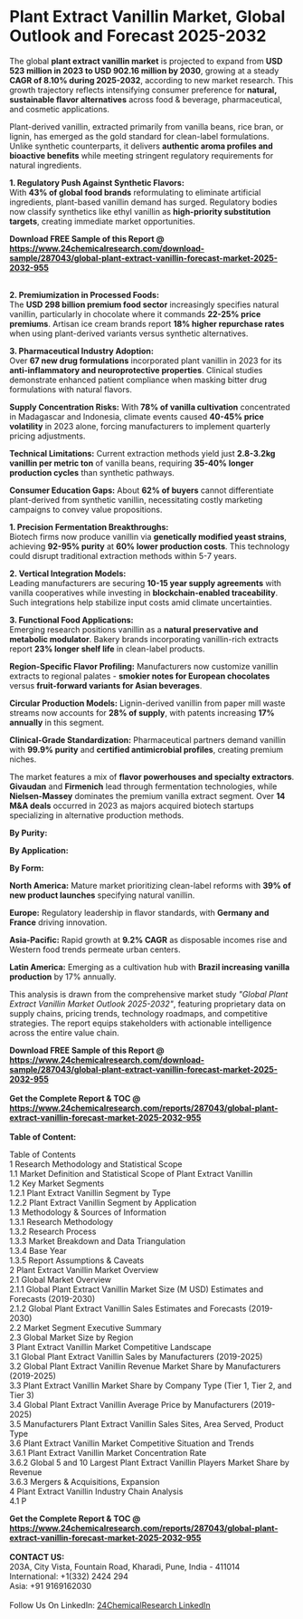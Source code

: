 <h1>Plant Extract Vanillin Market, Global Outlook and Forecast 2025-2032</h1><p>The global <strong>plant extract vanillin market</strong> is projected to expand from <strong>USD 523 million in 2023 to USD 902.16 million by 2030</strong>, growing at a steady <strong>CAGR of 8.10% during 2025-2032</strong>, according to new market research. This growth trajectory reflects intensifying consumer preference for <strong>natural, sustainable flavor alternatives</strong> across food &amp; beverage, pharmaceutical, and cosmetic applications.</p><p>Plant-derived vanillin, extracted primarily from vanilla beans, rice bran, or lignin, has emerged as the gold standard for clean-label formulations. Unlike synthetic counterparts, it delivers <strong>authentic aroma profiles and bioactive benefits</strong> while meeting stringent regulatory requirements for natural ingredients.</p><p><strong>1. Regulatory Push Against Synthetic Flavors:</strong><br>
With <strong>43% of global food brands</strong> reformulating to eliminate artificial ingredients, plant-based vanillin demand has surged. Regulatory bodies now classify synthetics like ethyl vanillin as <strong>high-priority substitution targets</strong>, creating immediate market opportunities.</p><div><b>Download FREE Sample of this Report @ 
            <a href="https://www.24chemicalresearch.com/download-sample/287043/global-plant-extract-vanillin-forecast-market-2025-2032-955">
            https://www.24chemicalresearch.com/download-sample/287043/global-plant-extract-vanillin-forecast-market-2025-2032-955</a></b></div><br><p><strong>2. Premiumization in Processed Foods:</strong><br>
The <strong>USD 298 billion premium food sector</strong> increasingly specifies natural vanillin, particularly in chocolate where it commands <strong>22-25% price premiums</strong>. Artisan ice cream brands report <strong>18% higher repurchase rates</strong> when using plant-derived variants versus synthetic alternatives.</p><p><strong>3. Pharmaceutical Industry Adoption:</strong><br>
Over <strong>67 new drug formulations</strong> incorporated plant vanillin in 2023 for its <strong>anti-inflammatory and neuroprotective properties</strong>. Clinical studies demonstrate enhanced patient compliance when masking bitter drug formulations with natural flavors.</p><p><strong>Supply Concentration Risks:</strong> With <strong>78% of vanilla cultivation</strong> concentrated in Madagascar and Indonesia, climate events caused <strong>40-45% price volatility</strong> in 2023 alone, forcing manufacturers to implement quarterly pricing adjustments.</p><p><strong>Technical Limitations:</strong> Current extraction methods yield just <strong>2.8-3.2kg vanillin per metric ton</strong> of vanilla beans, requiring <strong>35-40% longer production cycles</strong> than synthetic pathways.</p><p><strong>Consumer Education Gaps:</strong> About <strong>62% of buyers</strong> cannot differentiate plant-derived from synthetic vanillin, necessitating costly marketing campaigns to convey value propositions.</p><p><strong>1. Precision Fermentation Breakthroughs:</strong><br>
Biotech firms now produce vanillin via <strong>genetically modified yeast strains</strong>, achieving <strong>92-95% purity</strong> at <strong>60% lower production costs</strong>. This technology could disrupt traditional extraction methods within 5-7 years.</p><p><strong>2. Vertical Integration Models:</strong><br>
Leading manufacturers are securing <strong>10-15 year supply agreements</strong> with vanilla cooperatives while investing in <strong>blockchain-enabled traceability</strong>. Such integrations help stabilize input costs amid climate uncertainties.</p><p><strong>3. Functional Food Applications:</strong><br>
Emerging research positions vanillin as a <strong>natural preservative and metabolic modulator</strong>. Bakery brands incorporating vanillin-rich extracts report <strong>23% longer shelf life</strong> in clean-label products.</p><p><strong>Region-Specific Flavor Profiling:</strong> Manufacturers now customize vanillin extracts to regional palates - <strong>smokier notes for European chocolates</strong> versus <strong>fruit-forward variants for Asian beverages</strong>.</p><p><strong>Circular Production Models:</strong> Lignin-derived vanillin from paper mill waste streams now accounts for <strong>28% of supply</strong>, with patents increasing <strong>17% annually</strong> in this segment.</p><p><strong>Clinical-Grade Standardization:</strong> Pharmaceutical partners demand vanillin with <strong>99.9% purity</strong> and <strong>certified antimicrobial profiles</strong>, creating premium niches.</p><p>The market features a mix of <strong>flavor powerhouses and specialty extractors</strong>. <strong>Givaudan</strong> and <strong>Firmenich</strong> lead through fermentation technologies, while <strong>Nielsen-Massey</strong> dominates the premium vanilla extract segment. Over <strong>14 M&amp;A deals</strong> occurred in 2023 as majors acquired biotech startups specializing in alternative production methods.</p><p><strong>By Purity:</strong>
		</p><p><strong>By Application:</strong>
		</p><p><strong>By Form:</strong>
		</p><p><strong>North America:</strong> Mature market prioritizing clean-label reforms with <strong>39% of new product launches</strong> specifying natural vanillin.</p><p><strong>Europe:</strong> Regulatory leadership in flavor standards, with <strong>Germany and France</strong> driving innovation.</p><p><strong>Asia-Pacific:</strong> Rapid growth at <strong>9.2% CAGR</strong> as disposable incomes rise and Western food trends permeate urban centers.</p><p><strong>Latin America:</strong> Emerging as a cultivation hub with <strong>Brazil increasing vanilla production</strong> by 17% annually.</p><p>This analysis is drawn from the comprehensive market study <em>"Global Plant Extract Vanillin Market Outlook 2025-2032"</em>, featuring proprietary data on supply chains, pricing trends, technology roadmaps, and competitive strategies. The report equips stakeholders with actionable intelligence across the entire value chain.</p><div><b>Download FREE Sample of this Report @ 
            <a href="https://www.24chemicalresearch.com/download-sample/287043/global-plant-extract-vanillin-forecast-market-2025-2032-955">
            https://www.24chemicalresearch.com/download-sample/287043/global-plant-extract-vanillin-forecast-market-2025-2032-955</a></b></div><br><div><b>Get the Complete Report & TOC @ 
            <a href="https://www.24chemicalresearch.com/reports/287043/global-plant-extract-vanillin-forecast-market-2025-2032-955">
            https://www.24chemicalresearch.com/reports/287043/global-plant-extract-vanillin-forecast-market-2025-2032-955</a></b></div><br>
            <b>Table of Content:</b><p>Table of Contents<br />
1 Research Methodology and Statistical Scope<br />
1.1 Market Definition and Statistical Scope of Plant Extract Vanillin<br />
1.2 Key Market Segments<br />
1.2.1 Plant Extract Vanillin Segment by Type<br />
1.2.2 Plant Extract Vanillin Segment by Application<br />
1.3 Methodology & Sources of Information<br />
1.3.1 Research Methodology<br />
1.3.2 Research Process<br />
1.3.3 Market Breakdown and Data Triangulation<br />
1.3.4 Base Year<br />
1.3.5 Report Assumptions & Caveats<br />
2 Plant Extract Vanillin Market Overview<br />
2.1 Global Market Overview<br />
2.1.1 Global Plant Extract Vanillin Market Size (M USD) Estimates and Forecasts (2019-2030)<br />
2.1.2 Global Plant Extract Vanillin Sales Estimates and Forecasts (2019-2030)<br />
2.2 Market Segment Executive Summary<br />
2.3 Global Market Size by Region<br />
3 Plant Extract Vanillin Market Competitive Landscape<br />
3.1 Global Plant Extract Vanillin Sales by Manufacturers (2019-2025)<br />
3.2 Global Plant Extract Vanillin Revenue Market Share by Manufacturers (2019-2025)<br />
3.3 Plant Extract Vanillin Market Share by Company Type (Tier 1, Tier 2, and Tier 3)<br />
3.4 Global Plant Extract Vanillin Average Price by Manufacturers (2019-2025)<br />
3.5 Manufacturers Plant Extract Vanillin Sales Sites, Area Served, Product Type<br />
3.6 Plant Extract Vanillin Market Competitive Situation and Trends<br />
3.6.1 Plant Extract Vanillin Market Concentration Rate<br />
3.6.2 Global 5 and 10 Largest Plant Extract Vanillin Players Market Share by Revenue<br />
3.6.3 Mergers & Acquisitions, Expansion<br />
4 Plant Extract Vanillin Industry Chain Analysis<br />
4.1 P</p><div><b>Get the Complete Report & TOC @ 
            <a href="https://www.24chemicalresearch.com/reports/287043/global-plant-extract-vanillin-forecast-market-2025-2032-955">
            https://www.24chemicalresearch.com/reports/287043/global-plant-extract-vanillin-forecast-market-2025-2032-955</a></b></div><br><b>CONTACT US:</b><br>
            203A, City Vista, Fountain Road, Kharadi, Pune, India - 411014<br>
            International: +1(332) 2424 294<br>
            Asia: +91 9169162030 <br><br>
            Follow Us On LinkedIn: <a href="https://www.linkedin.com/company/24chemicalresearch/">24ChemicalResearch LinkedIn</a>